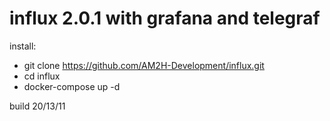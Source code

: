 # influx 2.0.1 with grafana and telegraf
install:
* git clone https://github.com/AM2H-Development/influx.git
* cd influx
* docker-compose up -d

build 20/13/11
